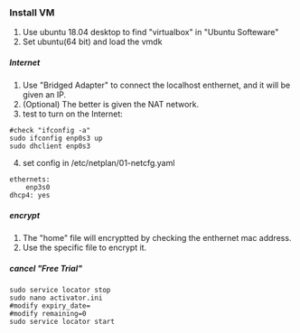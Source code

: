 ### Install VM
1. Use ubuntu 18.04 desktop to find "virtualbox" in "Ubuntu Softeware"  
2. Set ubuntu(64 bit) and load the vmdk  
  
##### Internet
1. Use "Bridged Adapter" to connect the localhost enthernet, and it will be given an IP.  
2. (Optional) The better is given the NAT network.  
3. test to turn on the Internet:
```
#check "ifconfig -a"
sudo ifconfig enp0s3 up
sudo dhclient enp0s3
```
4. set config in  /etc/netplan/01-netcfg.yaml
```
ethernets:
    enp3s0
dhcp4: yes
```
  
##### encrypt  
1. The "home" file will encryptted by checking the enthernet mac address.
2. Use the specific file to encrypt it.  
  
##### cancel "Free Trial"  
```
sudo service locator stop
sudo nano activator.ini 
#modify expiry_date=  
#modify remaining=0
sudo service locator start
```
